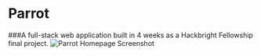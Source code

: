 # Parrot
###A full-stack web application built in 4 weeks as a Hackbright Fellowship final project.
<img src="https://raw.githubusercontent.com/khardsonhurley/Hackbright-Project/static/img/Screenshots/HomePage.png" alt="Parrot Homepage Screenshot">